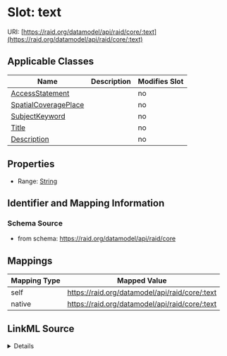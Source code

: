 

# Slot: text



URI: [https://raid.org/datamodel/api/raid/core/:text](https://raid.org/datamodel/api/raid/core/:text)



<!-- no inheritance hierarchy -->





## Applicable Classes

| Name | Description | Modifies Slot |
| --- | --- | --- |
| [AccessStatement](AccessStatement.md) |  |  no  |
| [SpatialCoveragePlace](SpatialCoveragePlace.md) |  |  no  |
| [SubjectKeyword](SubjectKeyword.md) |  |  no  |
| [Title](Title.md) |  |  no  |
| [Description](Description.md) |  |  no  |







## Properties

* Range: [String](String.md)





## Identifier and Mapping Information







### Schema Source


* from schema: https://raid.org/datamodel/api/raid/core




## Mappings

| Mapping Type | Mapped Value |
| ---  | ---  |
| self | https://raid.org/datamodel/api/raid/core/:text |
| native | https://raid.org/datamodel/api/raid/core/:text |




## LinkML Source

<details>
```yaml
name: text
from_schema: https://raid.org/datamodel/api/raid/core
rank: 1000
alias: text
domain_of:
- Title
- Description
- AccessStatement
- SubjectKeyword
- SpatialCoveragePlace
range: string

```
</details>